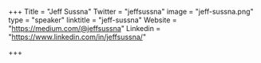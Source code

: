 +++
Title = "Jeff Sussna"
Twitter = "jeffsussna"
image = "jeff-sussna.png"
type = "speaker"
linktitle = "jeff-sussna"
Website = "https://medium.com/@jeffsussna"
Linkedin = "https://www.linkedin.com/in/jeffsussna/"

+++


